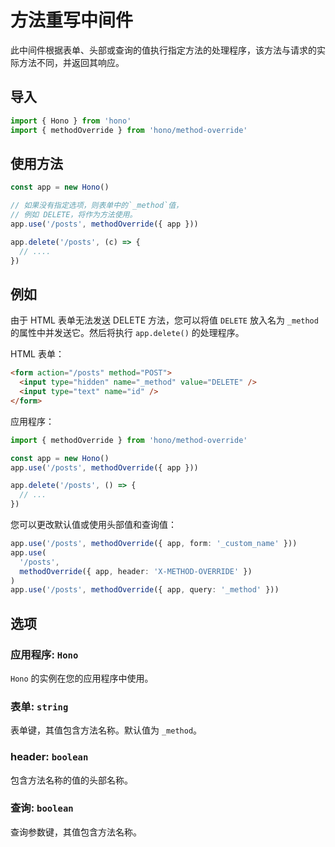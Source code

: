 # 方法重写中间件

此中间件根据表单、头部或查询的值执行指定方法的处理程序，该方法与请求的实际方法不同，并返回其响应。

## 导入

```ts
import { Hono } from 'hono'
import { methodOverride } from 'hono/method-override'
```

## 使用方法

```ts
const app = new Hono()

// 如果没有指定选项，则表单中的`_method`值，
// 例如 DELETE，将作为方法使用。
app.use('/posts', methodOverride({ app }))

app.delete('/posts', (c) => {
  // ....
})
```

## 例如

由于 HTML 表单无法发送 DELETE 方法，您可以将值 `DELETE` 放入名为 `_method` 的属性中并发送它。然后将执行 `app.delete()` 的处理程序。

HTML 表单：

```html
<form action="/posts" method="POST">
  <input type="hidden" name="_method" value="DELETE" />
  <input type="text" name="id" />
</form>
```

应用程序：

```ts
import { methodOverride } from 'hono/method-override'

const app = new Hono()
app.use('/posts', methodOverride({ app }))

app.delete('/posts', () => {
  // ...
})
```

您可以更改默认值或使用头部值和查询值：

```ts
app.use('/posts', methodOverride({ app, form: '_custom_name' }))
app.use(
  '/posts',
  methodOverride({ app, header: 'X-METHOD-OVERRIDE' })
)
app.use('/posts', methodOverride({ app, query: '_method' }))
```

## 选项

### <Badge type="danger" text="required" /> 应用程序: `Hono`

`Hono` 的实例在您的应用程序中使用。

### <Badge type="info" text="可选" /> 表单: `string`

表单键，其值包含方法名称。默认值为 `_method`。

### <Badge type="info" text="可选" /> header: `boolean`

包含方法名称的值的头部名称。

### <Badge type="info" text="optional" /> 查询: `boolean`

查询参数键，其值包含方法名称。
